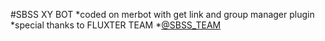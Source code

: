 #SBSS XY BOT
*coded on merbot with get link and group manager plugin
*special thanks to FLUXTER TEAM
*[@SBSS_TEAM](telegram.me/SBSS_TEAM)
